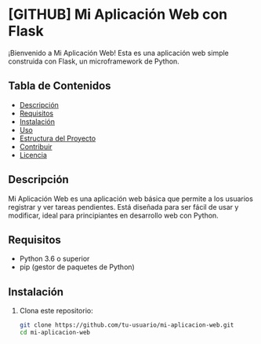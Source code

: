 # [GITHUB] Mi Aplicación Web con Flask

¡Bienvenido a Mi Aplicación Web! Esta es una aplicación web simple construida con Flask, un microframework de Python.

## Tabla de Contenidos

- [Descripción](#descripción)
- [Requisitos](#requisitos)
- [Instalación](#instalación)
- [Uso](#uso)
- [Estructura del Proyecto](#estructura-del-proyecto)
- [Contribuir](#contribuir)
- [Licencia](#licencia)

## Descripción

Mi Aplicación Web es una aplicación web básica que permite a los usuarios registrar y ver tareas pendientes. Está diseñada para ser fácil de usar y modificar, ideal para principiantes en desarrollo web con Python.

## Requisitos

- Python 3.6 o superior
- pip (gestor de paquetes de Python)

## Instalación

1. Clona este repositorio:
   ```sh
   git clone https://github.com/tu-usuario/mi-aplicacion-web.git
   cd mi-aplicacion-web
